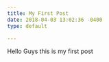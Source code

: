 ```yaml
---
title: My First Post
date: 2018-04-03 13:02:36 -0400
type: default

---
```

Hello Guys this is my first post